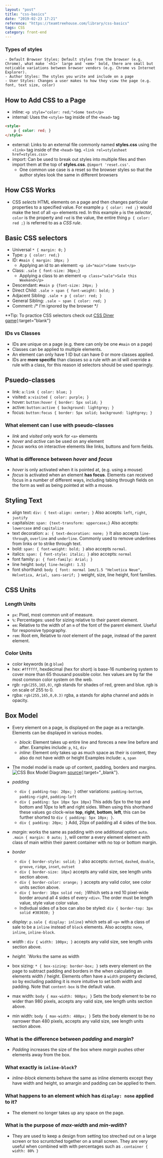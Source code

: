 ```yaml
---
layout: "post"
title: "css-basics"
date: "2019-02-23 17:21"
reference: "https://teamtreehouse.com/library/css-basics"
tags: CSS
category: front-end
---
```


### Types of styles
    - Default Browser Styles: Default styles from the browser (e.g. Chrome), what make `<h1>` large and `<em>` bold, there are small but noticable variations between browser vendors (e.g. Chrome vs Internet Explorer).
    - Author Styles: The styles you write and include on a page
    - User Styles: Changes a user makes to how they view the page (e.g. font, text size, color)

## How to Add CSS to a Page

- inline: `<p style="color: red;">Some text</p>`
- internal: Uses the `<style>` tag inside of the `<head>` tag
```html
<style>
    p { color: red; }
</style>
```
- external: Links to an external file commonly named **styles.css** using the `<link>` tag inside of the `<head>` tag. `<link rel=stylesheet href=styles.css>`
- import: Can be used to break out styles into multiple files and then import them at the top of **styles.css**. `@import 'reset.css'`.
    - One common use case is a reset so the browser styles so that the author styles look the same in different browsers

## How CSS Works
- CSS *selects* HTML elements on a page and then changes particular properties to a specified value. For example
`p { color: red ;}` would make the text of all `<p>` elements red. In this example `p` is the *selector*, `color` is the property and `red` is the value, the entire thing `p { color: red ;}` is referred to as a *CSS rule*.

## Basic CSS selectors
- Universal `* { margin: 0;` }
- Type: `p { color: red;}`
- ID: `#main { margin: 10px; }`
    - Applying an id to an element: `<p id="main">Some text</p>`
- Class: `.sale { font-size: 30px;}`
    - Applying a class to an element `<p class="sale">Sale this Weekend</p>`
- Descendant: `#main p {font-size: 24px; }`
- Direct Child: `.sale > span { font-weight: bold; }`
- Adjacent Sibling: `.sale + p { color: red; }`
- General Sibling: `.sale ~ span { color: red; }`
- Comment: /* I'm ignored by the browser */

**Tip: To practice CSS selectors check out [CSS Diner game](https://flukeout.github.io/){:target="blank"}

### IDs vs Classes
- IDs are unique on a page (e.g. there can only be one `#main` on a page)
- Classes can be applied to multiple elements.
- An element can only have 1 ID but can have 0 or more classes applied.
- IDs are **more specific** than classes so a rule with an id will override a rule with a class, for this reason id selectors should be used sparingly.

## Psuedo-classes
- link: `a:link { color: blue; }`
- visited: `a:visited { color: purple; }`
- hover: `button:hover { border: 5px solid; }`
- active: `button:active { background: lightgrey; }`
- focus: `button:focus { border: 5px solid; background: lightgrey; }`

### What element can I use with pseudo-classes
 - *link* and *visited* only work for `<a>` elements
 - *hover* and *active* can be used on any element
 - *focus* works on interactive elements like links, buttons and form fields.

### What is difference between *hover* and *focus*
- *hover* is only activated when it is pointed at, (e.g. using a mouse)
- *focus* is activated when an element **has focus**. Elements can received focus in a number of different ways, including tabing through fields on the form as well as being pointed at with a mouse.

## Styling Text
- align text: `div: { text-align: center; }` Also accepts: `left`, `right`, `justify`
- capitalsize: `span: {text-transform: uppercase;}` Also accepts: `lowercase` and `capitalize`
- text decoration: `a: { text-decoration: none; }`  It also accepts `line-through`, `overline` and `underline`.  Commonly used to remove underlines from links or to strike through text.
- bold: `span: { font-weight: bold; }` also accepts `normal`.
- italics: `span: { font-style: italic; }` also accepts: `normal`
- font family: `p: { font-family: Arial; }`
- line height: `body{ line-height: 1.5}`
- font shorthand: `body { font: normal 1em/1.5 "Helvetica Neue", Helvetica, Arial, sans-serif; }` weight, size, line height, font families.

## CSS Units
### Length Units
- `px`: Pixel, most common unit of measure.
- `%`: Percentages: used for sizing relative to their parent element.
- `em`: Relative to the width of an `m` of the font of the parent element. Useful for responsive typography.
- `rem`: Root em, Relative to *root* element of the page, instead of the parent element.

### Color Units
- color keywords (e.g `blue`)
- hex: `#ffffff`, hexdecimal (hex for short) is base-16 numbering system to cover more than 65 thousand possible color. hex values are by far the most common color system on the web.
- rgb: `rgb(255,165,0)`, rgb stands for shades of red, green and blue. rgb is on scale of 255 to 0.
- rgba: `rgb(255,165,0,0.3)` rgba, a stands for alpha channel and adds in opacity.

## Box Model
- Every element on a page, is displayed on the page as a rectangle. Elements can be displayed in various modes.
    - *block*: Element takes up entire line and foreces a new line before and after. Examples include: `p`, `h1`, `div`
    - *inline*: Element only takes up as much space as their is content, they also do not have width or height Examples include: `a`, `span`
- The model model is made up of content, padding, borders and margins.
![CSS Box Model Diagram](images/2019/02/css-box-model-diagram.png) [source](https://hackernoon.com/css-box-model-45ecf4ac219e){:target="_blank"}.

- *padding*
    - `div { padding-top: 20px; }` other variations: `padding-bottom`, `padding-right`, `padding-left`
    - `div { padding: 5px 10px 5px 10px}` This adds 5px to the top and bottom and 10px to left and right sides. When using this shorthand these values go clock-wise **top**, **right**, **bottom**, **left**, this can be further shorted to `div { padding: 5px 10px; }`.
    - `div { padding: 20px; }` Add, 20px of padding all 4 sides of the box.
- *margin*: works the same as padding with one additional option `auto`. `.main { margin: 0 auto; }`, will center a every element element with class of main within their parent container with no top or bottom margin.
- *border*
    - `div { border-style: solid; }` also accepts: `dotted`, `dashed`, `double`, `groove`, `ridge`, `inset`, `outset`
    - `div { border-size: 10px}` accepts any valid size, see length units section above.
    - `div { border-color: orange; }` accepts any valid color, see color units section above.
    - `div { border: 10px solid red; }`Which sets a red 10 pixel-wide border around all 4 sides of every `<div>`.  The order must be length value, style value color value.
    - Indivdual sides of a box can also be styled: `div { border-top: 3px solid #303030; }`
- *display*: `p.sale { display: inline}` which sets all `<p>` with a class of sale to be a `inline` instead of `block` elements. Also accepts: `none`, `inline`, `inline-block`.
- *width* : `div { width: 100px; }` accepts any valid size, see length units section above.
- *height*: `Works the same as width
- box sizing: `* { box-sizing: border-box; }` sets every element on the page to subtract padding and borders in the when calculating an elements width / height. Elements often have a `width` property declared, so by excluding padding it is more intuitive to set both width and padding. Note that `content-box` is the default value.
- max width: `body { max-width: 980px; }` Sets the body element to be no wider than 980 pixels, accepts any valid size, see length units section above.
- min width: `body { max-width: 480px; }` Sets the body element to be no narrower than 480 pixels, accepts any valid size, see length units section above.

### What is the difference between *padding* and *margin*?
- *Padding* increases the size of the box where *margin* pushes other elements away from the box.

### What exactly is `inline-block`?
- *inline-block* elements behave the same as inline elements except they have width and height, so amargin and padding can be applied to them.

### What happens to an element which has `display: none` applied to it?
- The element no longer takes up any space on the page.

### What is the purpose of *max-width* and *min-wdith*?
- They are used to keep a design from setting too streched out on a large screen or too scruntched together on a small screen. They are very useful when combined with with percentages such as `.container { width: 80% }`
